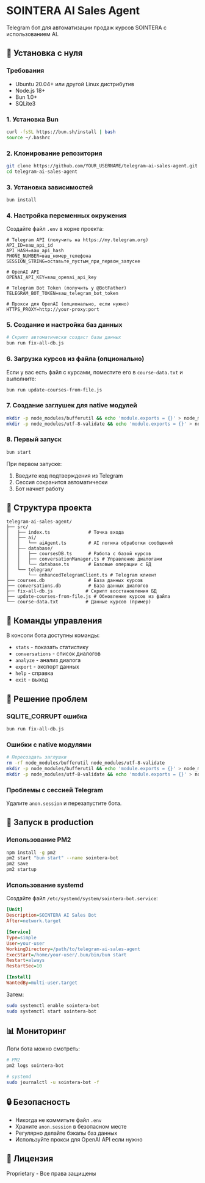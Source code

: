 # SOINTERA AI Sales Agent

Telegram бот для автоматизации продаж курсов SOINTERA с использованием AI.

## 🚀 Установка с нуля

### Требования
- Ubuntu 20.04+ или другой Linux дистрибутив
- Node.js 18+
- Bun 1.0+
- SQLite3

### 1. Установка Bun
```bash
curl -fsSL https://bun.sh/install | bash
source ~/.bashrc
```

### 2. Клонирование репозитория
```bash
git clone https://github.com/YOUR_USERNAME/telegram-ai-sales-agent.git
cd telegram-ai-sales-agent
```

### 3. Установка зависимостей
```bash
bun install
```

### 4. Настройка переменных окружения
Создайте файл `.env` в корне проекта:
```env
# Telegram API (получить на https://my.telegram.org)
API_ID=ваш_api_id
API_HASH=ваш_api_hash
PHONE_NUMBER=ваш_номер_телефона
SESSION_STRING=оставьте_пустым_при_первом_запуске

# OpenAI API
OPENAI_API_KEY=ваш_openai_api_key

# Telegram Bot Token (получить у @BotFather)
TELEGRAM_BOT_TOKEN=ваш_telegram_bot_token

# Прокси для OpenAI (опционально, если нужно)
HTTPS_PROXY=http://your-proxy:port
```

### 5. Создание и настройка баз данных
```bash
# Скрипт автоматически создаст базы данных
bun run fix-all-db.js
```

### 6. Загрузка курсов из файла (опционально)
Если у вас есть файл с курсами, поместите его в `course-data.txt` и выполните:
```bash
bun run update-courses-from-file.js
```

### 7. Создание заглушек для native модулей
```bash
mkdir -p node_modules/bufferutil && echo 'module.exports = {}' > node_modules/bufferutil/index.js
mkdir -p node_modules/utf-8-validate && echo 'module.exports = {}' > node_modules/utf-8-validate/index.js
```

### 8. Первый запуск
```bash
bun start
```

При первом запуске:
1. Введите код подтверждения из Telegram
2. Сессия сохранится автоматически
3. Бот начнет работу

## 📁 Структура проекта
```
telegram-ai-sales-agent/
├── src/
│   ├── index.ts              # Точка входа
│   ├── ai/
│   │   └── aiAgent.ts        # AI логика обработки сообщений
│   ├── database/
│   │   ├── coursesDB.ts      # Работа с базой курсов
│   │   ├── conversationManager.ts # Управление диалогами
│   │   └── database.ts       # Базовые операции с БД
│   └── telegram/
│       └── enhancedTelegramClient.ts # Telegram клиент
├── courses.db                # База данных курсов
├── conversations.db          # База данных диалогов
├── fix-all-db.js            # Скрипт восстановления БД
├── update-courses-from-file.js # Обновление курсов из файла
└── course-data.txt          # Данные курсов (пример)
```

## 🔧 Команды управления
В консоли бота доступны команды:
- `stats` - показать статистику
- `conversations` - список диалогов
- `analyze` - анализ диалога
- `export` - экспорт данных
- `help` - справка
- `exit` - выход

## 🐛 Решение проблем

### SQLITE_CORRUPT ошибка
```bash
bun run fix-all-db.js
```

### Ошибки с native модулями
```bash
# Пересоздать заглушки
rm -rf node_modules/bufferutil node_modules/utf-8-validate
mkdir -p node_modules/bufferutil && echo 'module.exports = {}' > node_modules/bufferutil/index.js
mkdir -p node_modules/utf-8-validate && echo 'module.exports = {}' > node_modules/utf-8-validate/index.js
```

### Проблемы с сессией Telegram
Удалите `anon.session` и перезапустите бота.

## 🚀 Запуск в production

### Использование PM2
```bash
npm install -g pm2
pm2 start "bun start" --name sointera-bot
pm2 save
pm2 startup
```

### Использование systemd
Создайте файл `/etc/systemd/system/sointera-bot.service`:
```ini
[Unit]
Description=SOINTERA AI Sales Bot
After=network.target

[Service]
Type=simple
User=your-user
WorkingDirectory=/path/to/telegram-ai-sales-agent
ExecStart=/home/your-user/.bun/bin/bun start
Restart=always
RestartSec=10

[Install]
WantedBy=multi-user.target
```

Затем:
```bash
sudo systemctl enable sointera-bot
sudo systemctl start sointera-bot
```

## 📊 Мониторинг
Логи бота можно смотреть:
```bash
# PM2
pm2 logs sointera-bot

# systemd
sudo journalctl -u sointera-bot -f
```

## 🔒 Безопасность
- Никогда не коммитьте файл `.env`
- Храните `anon.session` в безопасном месте
- Регулярно делайте бэкапы баз данных
- Используйте прокси для OpenAI API если нужно

## 📝 Лицензия
Proprietary - Все права защищены

